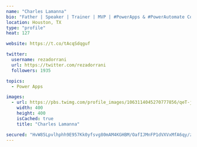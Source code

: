 ```yaml
---
name: "Charles Lamanna"
bio: "Father | Speaker | Trainer | MVP | #PowerApps & #PowerAutomate Community Super User | YouTuber Right-pointing triangle http://youtube.com/c/rezadorrani | Learn - Share - Clockwise rightwards and leftwards open circle arrows"
location: Houston, TX
type: "profile"
heat: 127

website: https://t.co/tAcqSdqguf

twitter:
  username: rezadorrani
  url: https://twitter.com/rezadorrani
  followers: 1935

topics:
  - Power Apps

images:
  - url: https://pbs.twimg.com/profile_images/1063114045270777856/qeT-jpWr_400x400.jpg
    width: 400
    height: 400
    isCached: true
    title: "Charles Lamanna"

secured: "HvW85Lpvlhphh9E957Kk0yfsvg80mAM4KGHBM/OafIJMnFP1dVXVxMfA6qy/zLIciMyp4siRJsabwc1ADPbOTbfF7p8BXmj3ikWvEVWheQkVTewV7+l5QHk70y2K2GDc5ciVsNdTGUx/i8o0O7Z0RWYm172eKRbEbGDoQ0IMPyvLgATUgog5JUaDettSlEllICRgZI11CVAkURAPaAcvf/loxdj+gAzSz09tZAcHI7mfqeIKqYeUp9eo890wW7f7tPxvNcyyqt/VEdR1kxrMM4Q1gEX0XUf0wceoOaVs4P4w5wg5lq2ntT3XpJj7SOgMqq+Lr1QtFWPA5KFMKiGx39OFJOD4dwrVmqZc2Wm72vKYWnY8YbbKN2MMJf3XEPaPClXTIKT+T9J9i/DWG2KecBBxr93hAiQrjLPJzpSclvI=;RiFtdabNFU2RIBtNAZfDKA=="
---
```



